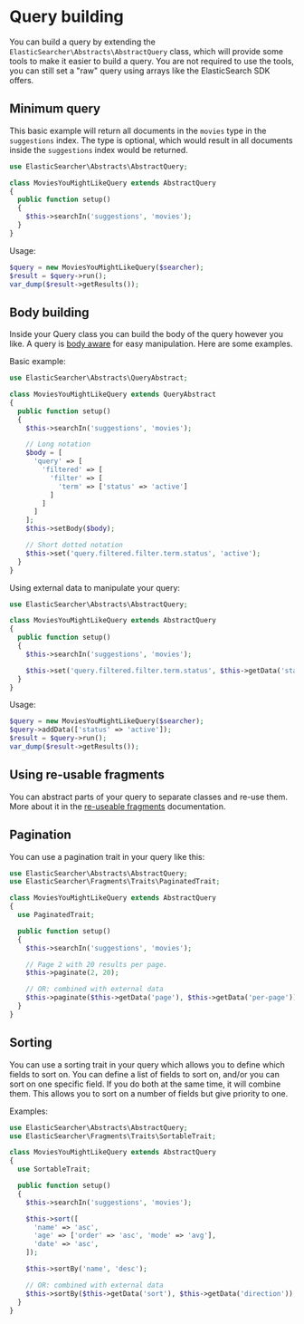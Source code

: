 # Query building

You can build a query by extending the `ElasticSearcher\Abstracts\AbstractQuery` class, which will provide some tools to
make it easier to build a query. You are not required to use the tools, you can still set a "raw" query using arrays
like the ElasticSearch SDK offers.

## Minimum query

This basic example will return all documents in the `movies` type in the `suggestions` index. The type is optional, which
would result in all documents inside the `suggestions` index would be returned.

```php
use ElasticSearcher\Abstracts\AbstractQuery;

class MoviesYouMightLikeQuery extends AbstractQuery
{
  public function setup()
  {
    $this->searchIn('suggestions', 'movies');
  }
}
```

Usage:

```php
$query = new MoviesYouMightLikeQuery($searcher);
$result = $query->run();
var_dump($result->getResults());
```

## Body building

Inside your Query class you can build the body of the query however you like. A query is
[body aware](https://github.com/madewithlove/elasticsearcher/tree/master/src/Traits/BodyTrait.php)
for easy manipulation. Here are some examples.

Basic example:

```php
use ElasticSearcher\Abstracts\QueryAbstract;

class MoviesYouMightLikeQuery extends QueryAbstract
{
  public function setup()
  {
    $this->searchIn('suggestions', 'movies');

    // Long notation
    $body = [
      'query' => [
        'filtered' => [
          'filter' => [
            'term' => ['status' => 'active']
          ]
        ]
      ]
    ];
    $this->setBody($body);

    // Short dotted notation
    $this->set('query.filtered.filter.term.status', 'active');
  }
}
```

Using external data to manipulate your query:

```php
use ElasticSearcher\Abstracts\AbstractQuery;

class MoviesYouMightLikeQuery extends AbstractQuery
{
  public function setup()
  {
    $this->searchIn('suggestions', 'movies');

    $this->set('query.filtered.filter.term.status', $this->getData('status'));
  }
}
```

Usage:

```php
$query = new MoviesYouMightLikeQuery($searcher);
$query->addData(['status' => 'active']);
$result = $query->run();
var_dump($result->getResults());
```

## Using re-usable fragments

You can abstract parts of your query to separate classes and re-use them. More about it in the [re-useable fragments](re-useable-fragments.md)
documentation.

## Pagination

You can use a pagination trait in your query like this:

```php
use ElasticSearcher\Abstracts\AbstractQuery;
use ElasticSearcher\Fragments\Traits\PaginatedTrait;

class MoviesYouMightLikeQuery extends AbstractQuery
{
  use PaginatedTrait;

  public function setup()
  {
    $this->searchIn('suggestions', 'movies');

    // Page 2 with 20 results per page.
    $this->paginate(2, 20);

    // OR: combined with external data
    $this->paginate($this->getData('page'), $this->getData('per-page'));
  }
}
```

## Sorting

You can use a sorting trait in your query which allows you to define which
fields to sort on. You can define a list of fields to sort on, and/or you can sort
on one specific field. If you do both at the same time, it will combine them.
This allows you to sort on a number of fields but give priority to one.

Examples:

```php
use ElasticSearcher\Abstracts\AbstractQuery;
use ElasticSearcher\Fragments\Traits\SortableTrait;

class MoviesYouMightLikeQuery extends AbstractQuery
{
  use SortableTrait;

  public function setup()
  {
    $this->searchIn('suggestions', 'movies');

    $this->sort([
      'name' => 'asc',
      'age' => ['order' => 'asc', 'mode' => 'avg'],
      'date' => 'asc',
    ]);

    $this->sortBy('name', 'desc');

    // OR: combined with external data
    $this->sortBy($this->getData('sort'), $this->getData('direction'));
  }
}
```
